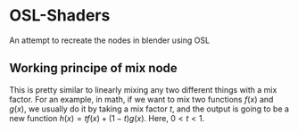 # OSL-Shaders
An attempt to recreate the nodes in blender using OSL

## Working principe of mix node

This is pretty similar to linearly mixing any two different things with a mix factor.
For an example, in math, if we want to mix two functions $f(x)$ and $g(x)$, we usually do it by taking a mix factor $t$, and the output is going to be a new function $h(x) = tf(x)+(1-t)g(x)$. Here, $0<t<1$.